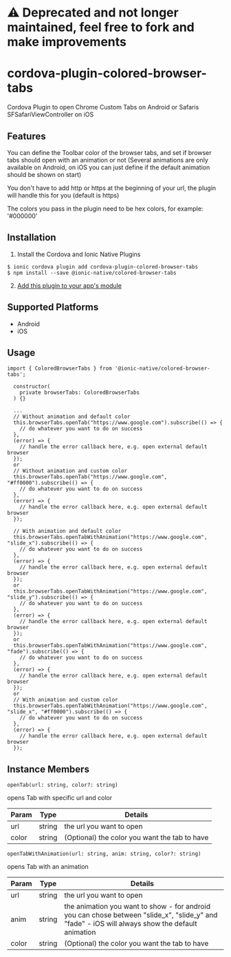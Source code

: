 # ⚠️ Deprecated and not longer maintained, feel free to fork and make improvements

# cordova-plugin-colored-browser-tabs

Cordova Plugin to open Chrome Custom Tabs on Android or Safaris SFSafariViewController on iOS

## Features

You can define the Toolbar color of the browser tabs, and set if browser tabs should open with an animation or not (Several animations are only available on Android, on iOS you can just define if the default animation should be shown on start)

You don't have to add http or https at the beginning of your url, the plugin will handle this for you (default is https)

The colors you pass in the plugin need to be hex colors, for example: '#000000'

## Installation

1. Install the Cordova and Ionic Native Plugins

```
$ ionic cordova plugin add cordova-plugin-colored-browser-tabs
$ npm install --save @ionic-native/colored-browser-tabs
```

2. [Add this plugin to your app's module](https://ionicframework.com/docs/native/#Add_Plugins_to_Your_App_Module)

## Supported Platforms

- Android
- iOS

## Usage

```
import { ColoredBrowserTabs } from '@ionic-native/colored-browser-tabs';

  constructor(
    private browserTabs: ColoredBrowserTabs
  ) {}

  ...
  // Without animation and default color
  this.browserTabs.openTab("https://www.google.com").subscribe(() => {
    // do whatever you want to do on success
  },
  (error) => {
    // handle the error callback here, e.g. open external default browser
  });
  or
  // Without animation and custom color
  this.browserTabs.openTab("https://www.google.com", "#ff0000").subscribe(() => {
    // do whatever you want to do on success
  },
  (error) => {
    // handle the error callback here, e.g. open external default browser
  });

  // With animation and default color
  this.browserTabs.openTabWithAnimation("https://www.google.com", "slide_x").subscribe(() => {
    // do whatever you want to do on success
  },
  (error) => {
    // handle the error callback here, e.g. open external default browser
  });
  or
  this.browserTabs.openTabWithAnimation("https://www.google.com", "slide_y").subscribe(() => {
    // do whatever you want to do on success
  },
  (error) => {
    // handle the error callback here, e.g. open external default browser
  });
  or
  this.browserTabs.openTabWithAnimation("https://www.google.com", "fade").subscribe(() => {
    // do whatever you want to do on success
  },
  (error) => {
    // handle the error callback here, e.g. open external default browser
  });
  or
  // With animation and custom color
  this.browserTabs.openTabWithAnimation("https://www.google.com", "slide_x", "#ff0000").subscribe(() => {
    // do whatever you want to do on success
  },
  (error) => {
    // handle the error callback here, e.g. open external default browser
  });
```

## Instance Members

```
openTab(url: string, color?: string)
```

opens Tab with specific url and color

| Param | Type | Details|
|-------|------|--------|
| url   | string | the url you want to open|
| color | string | (Optional) the color you want the tab to have |

```
openTabWithAnimation(url: string, anim: string, color?: string)
```

opens Tab with an animation

| Param | Type | Details|
|-------|------|--------|
| url | string | the url you want to open|
| anim | string | the animation you want to show - for android you can chose between "slide_x", "slide_y" and "fade" - iOS will always show the default animation |
| color | string | (Optional) the color you want the tab to have |

